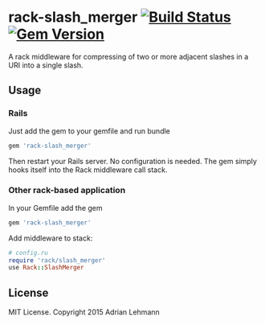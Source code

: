 # rack-slash_merger [![Build Status](https://travis-ci.org/ownadi/rack-slash_merger.svg?branch=master)](https://travis-ci.org/ownadi/rack-slash_merger) [![Gem Version](https://badge.fury.io/rb/rack-slash_merger.png)](https://badge.fury.io/rb/rack-slash_merger)

A rack middleware for compressing of two or more adjacent slashes in a URI into a single slash.

## Usage

### Rails

Just add the gem to your gemfile and run bundle

```ruby
gem 'rack-slash_merger'
```

Then restart your Rails server. No configuration is needed. The gem simply hooks itself into the Rack middleware call stack.

### Other rack-based application

In your Gemfile add the gem

```ruby
gem 'rack-slash_merger'
```

Add middleware to stack:

```ruby
# config.ru
require 'rack/slash_merger'
use Rack::SlashMerger
```

## License

MIT License. Copyright 2015 Adrian Lehmann
